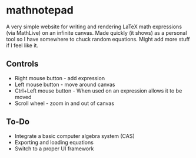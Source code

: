 # mathnotepad

A very simple website for writing and rendering LaTeX math expressions (via MathLive) on an infinite canvas. Made quickly (it shows) as a personal tool so I have somewhere to chuck random equations. Might add more stuff if I feel like it.

## Controls

- Right mouse button - add expression
- Left mouse button - move around canvas
- Ctrl+Left mouse button - When used on an expression allows it to be moved
- Scroll wheel - zoom in and out of canvas

## To-Do

- Integrate a basic computer algebra system (CAS)
- Exporting and loading equations
- Switch to a proper UI framework
